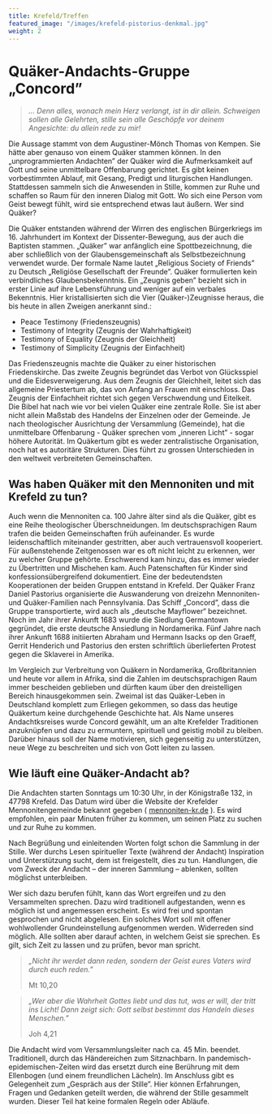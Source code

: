 ```yaml
---
title: Krefeld/Treffen
featured_image: "/images/krefeld-pistorius-denkmal.jpg"
weight: 2
---
```



Quäker-Andachts-Gruppe „Concord”
================================


> *... Denn alles, wonach mein Herz verlangt, ist in dir allein. Schweigen sollen alle Gelehrten, stille sein alle Geschöpfe vor deinem Angesichte: du allein rede zu mir!*


Die Aussage stammt von dem Augustiner-Mönch Thomas von Kempen. Sie hätte aber genauso von einem Quäker stammen können. In den „unprogrammierten Andachten” der Quäker wird die Aufmerksamkeit auf Gott und seine unmittelbare Offenbarung gerichtet. Es gibt keinen vorbestimmten Ablauf, mit Gesang, Predigt und liturgischen Handlungen. Stattdessen sammeln sich die Anwesenden in Stille, kommen zur Ruhe und schaffen so Raum für den inneren Dialog mit Gott. Wo sich eine Person vom Geist bewegt fühlt, wird sie entsprechend etwas laut äußern.
Wer sind Quäker?


Die Quäker entstanden während der Wirren des englischen Bürgerkriegs im 16. Jahrhundert im Kontext der Dissenter-Bewegung, aus der auch die Baptisten stammen. „Quäker” war anfänglich eine Spottbezeichnung, die aber schließlich von der Glaubensgemeinschaft als Selbstbezeichnung verwendet wurde. Der formale Name lautet „Religious Society of Friends” zu Deutsch „Religiöse Gesellschaft der Freunde”. Quäker formulierten kein verbindliches Glaubensbekenntnis. Ein „Zeugnis geben” bezieht sich in erster Linie auf ihre Lebensführung und weniger auf ein verbales Bekenntnis. Hier kristallisierten sich die Vier (Quäker-)Zeugnisse heraus, die bis heute in allen Zweigen anerkannt sind.:

- Peace     Testimony (Friedenszeugnis)
- Testimony of Integrity (Zeugnis der Wahrhaftigkeit)
- Testimony of     Equality (Zeugnis der Gleichheit)
- Testimony of     Simplicity (Zeugnis der Einfachheit)

Das Friedenszeugnis machte die Quäker zu einer historischen Friedenskirche. Das zweite Zeugnis begründet das Verbot von Glücksspiel und die Eidesverweigerung. Aus dem Zeugnis der Gleichheit, leitet sich das allgemeine Priestertum ab, das von Anfang an Frauen mit einschloss. Das Zeugnis der Einfachheit richtet sich gegen Verschwendung und Eitelkeit.
Die Bibel hat nach wie vor bei vielen Quäker eine zentrale Rolle. Sie ist aber nicht allein Maßstab des Handelns der Einzelnen oder der Gemeinde. Je nach theologischer Ausrichtung der Versammlung (Gemeinde), hat die unmittelbare Offenbarung - Quäker sprechen vom „inneren Licht” - sogar höhere Autorität. Im Quäkertum gibt es weder zentralistische Organisation, noch hat es autoritäre Strukturen. Dies führt zu grossen Unterschieden in den weltweit verbreiteten Gemeinschaften.


Was haben Quäker mit den Mennoniten und mit Krefeld zu tun?
-----------------------------------------------------------


Auch wenn die Mennoniten ca. 100 Jahre älter sind als die Quäker, gibt es eine Reihe theologischer Überschneidungen. Im deutschsprachigen Raum trafen die beiden Gemeinschaften früh aufeinander. Es wurde leidenschaftlich miteinander gestritten, aber auch vertrauensvoll kooperiert. Für außenstehende Zeitgenossen war es oft nicht leicht zu erkennen, wer zu welcher Gruppe gehörte. Erschwerend kam hinzu, das es immer wieder zu Übertritten und Mischehen kam. Auch Patenschaften für Kinder sind konfessionsübergreifend dokumentiert.
Eine der bedeutendsten Kooperationen der beiden Gruppen entstand in Krefeld. Der Quäker Franz Daniel Pastorius organisierte die Auswanderung von dreizehn Mennoniten- und Quäker-Familien nach Pennsylvania. Das Schiff „Concord”, dass die Gruppe transportierte, wird auch als „deutsche Mayflower“ bezeichnet. Noch im Jahr ihrer Ankunft 1683 wurde die Siedlung Germantown gegründet, die erste deutsche Ansiedlung in Nordamerika. Fünf Jahre nach ihrer Ankunft 1688 initiierten Abraham und Hermann Isacks op den Graeff, Gerrit Henderich und Pastorius den ersten schriftlich überlieferten Protest gegen die Sklaverei in Amerika.

Im Vergleich zur Verbreitung von Quäkern in Nordamerika, Großbritannien und heute vor allem in Afrika, sind die Zahlen im deutschsprachigen Raum immer bescheiden geblieben und dürften kaum über den dreistelligen Bereich hinausgekommen sein. Zweimal ist das Quäker-Leben in Deutschland komplett zum Erliegen gekommen, so dass das heutige Quäkertum keine durchgehende Geschichte hat.
Als Name unseres Andachtksreises wurde Concord gewählt, um an alte Krefelder Traditionen anzuknüpfen und dazu zu ermuntern, spirituell und geistig mobil zu bleiben. Darüber hinaus soll der Name motivieren, sich gegenseitig zu unterstützen, neue Wege zu beschreiten und sich von Gott leiten zu lassen.

Wie läuft eine Quäker-Andacht ab?
---------------------------------

Die Andachten starten Sonntags um 10:30 Uhr, in der Königstraße 132, in 47798 Krefeld. Das Datum wird über die Website der Krefelder Mennonitengemeinde bekannt gegeben ( [mennoniten-kr.de](https://mennoniten-kr.de/) ). Es wird empfohlen, ein paar Minuten früher zu kommen, um seinen Platz zu suchen und zur Ruhe zu kommen.

Nach Begrüßung und einleitenden Worten folgt schon die Sammlung in der Stille. Wer durchs Lesen spiritueller Texte (während der Andacht) Inspiration und Unterstützung sucht, dem ist freigestellt, dies zu tun. Handlungen, die vom Zweck der Andacht – der inneren Sammlung – ablenken, sollten möglichst unterbleiben.

Wer sich dazu berufen fühlt, kann das Wort ergreifen und zu den Versammelten sprechen. Dazu wird traditionell aufgestanden, wenn es möglich ist und angemessen erscheint. Es wird frei und spontan gesprochen und nicht abgelesen. Ein solches Wort soll mit offener wohlwollender Grundeinstellung aufgenommen werden. Widerreden sind möglich. Alle sollten aber darauf achten, in welchem Geist sie sprechen. Es gilt, sich Zeit zu lassen und zu prüfen, bevor man spricht.

> *„Nicht ihr werdet dann reden, sondern der Geist eures Vaters wird durch euch reden.”*
> 
> Mt 10,20
     
> *„Wer aber die Wahrheit Gottes liebt und das tut, was er will, der tritt ins Licht!  Dann zeigt sich: Gott selbst bestimmt das Handeln dieses Menschen.”*
> 
> Joh 4,21


Die Andacht wird vom Versammlungsleiter nach ca. 45 Min. beendet. Traditionell, durch das Händereichen zum Sitznachbarn. In pandemisch-epidemischen-Zeiten wird das ersetzt durch eine Berührung mit dem Ellenbogen (und einem freundlichen Lächeln). Im Anschluss gibt es Gelegenheit zum „Gespräch aus der Stille”. Hier können Erfahrungen, Fragen und Gedanken geteilt werden, die während der Stille gesammelt wurden. Dieser Teil hat keine formalen Regeln oder Abläufe.
